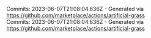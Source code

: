 Commits: 2023-06-07T21:08:04.636Z - Generated via https://github.com/marketplace/actions/artificial-grass
<br>
Commits: 2023-06-07T21:08:04.636Z - Generated via https://github.com/marketplace/actions/artificial-grass
<br>
